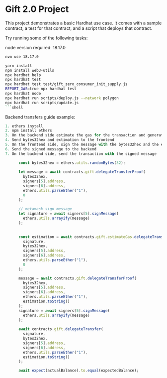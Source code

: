 # Gift 2.0 Project

This project demonstrates a basic Hardhat use case. It comes with a sample contract, a test for that contract, and a script that deploys that contract.

Try running some of the following tasks:

node version required: 18.17.0

```sh
nvm use 18.17.0
```

```sh
yarn install
npm install web3-utils
npx hardhat help
npx hardhat test
npx hardhat test test/gift_zero_consumer_init_supply.js
REPORT_GAS=true npx hardhat test
npx hardhat node
npx hardhat run scripts/deploy.js --network polygon
npx hardhat run scripts/update.js
```shell

```


Backend transfers guide example:


```js
1. ethers install
2. npm install ethers
3. On the backend side estimate the gas for the transaction and generate bytes32hex
4. Send bytes32hex and extimation to the frontend
5. On the frontend side, sign the message with the bytes32hex and the estimation
6. Send the signed message to the backend
7. On the backend side, send the transaction with the signed message

      const bytes32hex = ethers.utils.randomBytes(32);
      
      let message = await contracts.gift.delegateTransferProof(
        bytes32hex,
        signers[5].address,
        signers[6].address,
        ethers.utils.parseEther("1"),
        0
      );
      
      // metamask sign message
      let signature = await signers[5].signMessage(
        ethers.utils.arrayify(message)
      );
      
      
      const estimation = await contracts.gift.estimateGas.delegateTransfer(
        signature,
        bytes32hex,
        signers[5].address,
        signers[6].address,
        ethers.utils.parseEther("1"),
        0
      );

      message = await contracts.gift.delegateTransferProof(
        bytes32hex,
        signers[5].address,
        signers[6].address,
        ethers.utils.parseEther("1"),
        estimation.toString()
      );
      signature = await signers[5].signMessage(
        ethers.utils.arrayify(message)
      );
      
      await contracts.gift.delegateTransfer(
        signature,
        bytes32hex,
        signers[5].address,
        signers[6].address,
        ethers.utils.parseEther("1"),
        estimation.toString()
      );

      await expect(actualBalance).to.equal(expectedBalance);


